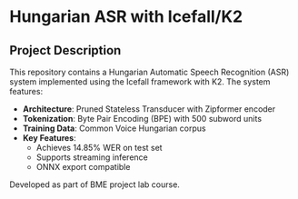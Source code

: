 # Hungarian ASR with Icefall/K2

## Project Description
This repository contains a Hungarian Automatic Speech Recognition (ASR) system implemented using the Icefall framework with K2. The system features:

- **Architecture**: Pruned Stateless Transducer with Zipformer encoder
- **Tokenization**: Byte Pair Encoding (BPE) with 500 subword units
- **Training Data**: Common Voice Hungarian corpus
- **Key Features**:
  - Achieves 14.85% WER on test set
  - Supports streaming inference
  - ONNX export compatible

Developed as part of BME project lab course.
